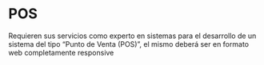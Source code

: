 # POS
Requieren sus servicios como experto en sistemas para el desarrollo de un sistema del tipo “Punto de Venta (POS)”, el mismo deberá ser en formato web completamente responsive
